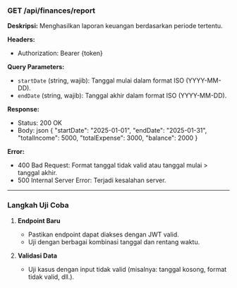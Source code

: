 ### GET /api/finances/report

**Deskripsi:**
Menghasilkan laporan keuangan berdasarkan periode tertentu.

**Headers:**
- Authorization: Bearer {token}

**Query Parameters:**
- `startDate` (string, wajib): Tanggal mulai dalam format ISO (YYYY-MM-DD).
- `endDate` (string, wajib): Tanggal akhir dalam format ISO (YYYY-MM-DD).

**Response:**
- Status: 200 OK
- Body:
  json
  {
    "startDate": "2025-01-01",
    "endDate": "2025-01-31",
    "totalIncome": 5000,
    "totalExpense": 3000,
    "balance": 2000
  }

**Error:**
- 400 Bad Request: Format tanggal tidak valid atau tanggal mulai > tanggal akhir.
- 500 Internal Server Error: Terjadi kesalahan server.


---

### **Langkah Uji Coba**
1. **Endpoint Baru**
   - Pastikan endpoint dapat diakses dengan JWT valid.
   - Uji dengan berbagai kombinasi tanggal dan rentang waktu.

2. **Validasi Data**
   - Uji kasus dengan input tidak valid (misalnya: tanggal kosong, format tidak valid, dll.).
